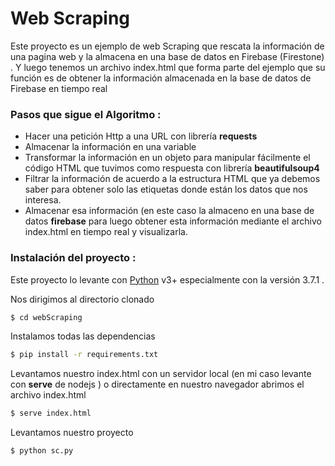 # Web Scraping
Este proyecto es un ejemplo de web Scraping que rescata la información de una pagina web y la almacena en una base de datos en Firebase (Firestone) .
Y luego tenemos un archivo index.html que forma parte del ejemplo que su función es de obtener la información almacenada en la base de datos de Firebase en tiempo real 

### Pasos que sigue el Algoritmo :
- Hacer una petición Http a una URL con librería **requests**
- Almacenar la información en una variable
- Transformar la información en un objeto para manipular fácilmente el código HTML que tuvimos como respuesta con librería **beautifulsoup4**
- Filtrar la información de acuerdo a la estructura HTML que ya debemos saber para obtener solo las etiquetas donde están los datos que nos interesa.
- Almacenar esa información (en este caso la almaceno en una base de datos **firebase** para luego obtener esta información mediante el archivo index.html en tiempo real y visualizarla.
### Instalación del proyecto :
Este proyecto lo levante con [Python](https://python.org/) v3+ especialmente con la versión 3.7.1 .

Nos dirigimos al directorio clonado 
```sh
$ cd webScraping
```
Instalamos todas las dependencias
```sh
$ pip install -r requirements.txt
```
Levantamos nuestro index.html con un servidor local (en mi caso levante con **serve** de nodejs ) o directamente en nuestro navegador abrimos el archivo index.html
```sh
$ serve index.html
```

Levantamos nuestro proyecto
```sh
$ python sc.py
```